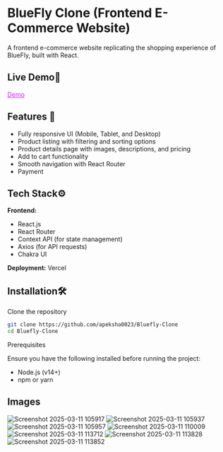 
# BlueFly Clone (Frontend E-Commerce Website)

A frontend e-commerce website replicating the shopping experience of BlueFly, built with React.


## Live Demo🚀


<a href="https://bluefly-clone-ten.vercel.app/" style="color: rgb(211, 28, 255);">Demo</a>

## Features 📌

  - Fully responsive UI (Mobile, Tablet, and Desktop)
  - Product listing with filtering and sorting options
  - Product details page with images, descriptions, and pricing
  - Add to cart functionality
  - Smooth navigation with React Router
  - Payment 


## Tech Stack⚙️

**Frontend:**
- React.js
- React Router
- Context API (for state management)
- Axios (for API requests)
- Chakra UI


**Deployment:** Vercel


## Installation🛠️

Clone the repository

```bash
git clone https://github.com/apeksha0023/Bluefly-Clone
cd Bluefly-Clone
```
    
Prerequisites

Ensure you have the following installed before running the project:
- Node.js (v14+)
- npm or yarn

## Images

![Screenshot 2025-03-11 105917](https://github.com/user-attachments/assets/b71f927c-fa48-43bd-9063-90a4ea9ae911)
![Screenshot 2025-03-11 105937](https://github.com/user-attachments/assets/d8de194f-224f-4d1c-b3b0-bdddf995e2c4)
![Screenshot 2025-03-11 105957](https://github.com/user-attachments/assets/36132a3a-41eb-4daf-86f3-6baab2520111)
![Screenshot 2025-03-11 110009](https://github.com/user-attachments/assets/bcecf1d6-dc90-43d1-9ac0-ec6e6ee7a234)
![Screenshot 2025-03-11 113712](https://github.com/user-attachments/assets/c9acdd4c-2adf-4af4-babb-1ce23af79539)
![Screenshot 2025-03-11 113828](https://github.com/user-attachments/assets/8287647e-650a-4103-83db-d80c1a488fee)
![Screenshot 2025-03-11 113852](https://github.com/user-attachments/assets/111639b2-8cef-494f-b216-01a43efe8801)

